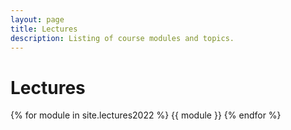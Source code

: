 ```yaml
---
layout: page
title: Lectures
description: Listing of course modules and topics.
---
```


# Lectures

{% for module in site.lectures2022 %}
{{ module }}
{% endfor %}
